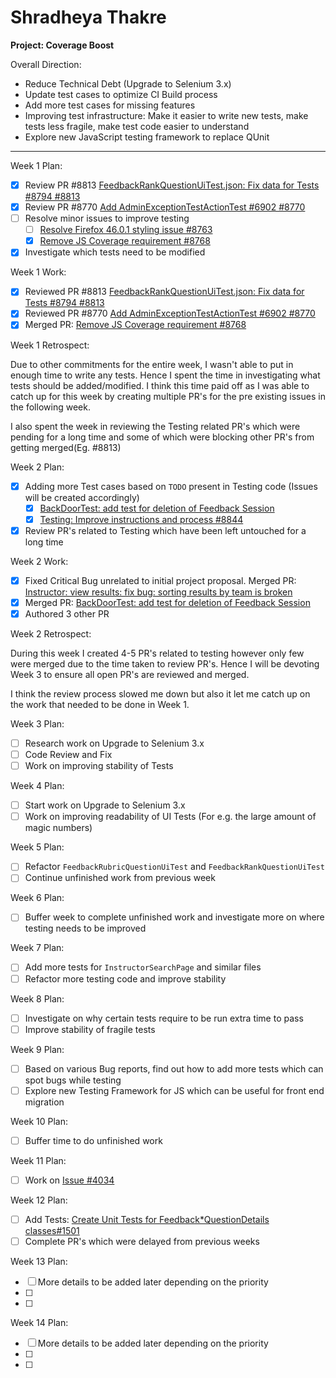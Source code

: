 # Shradheya Thakre

**Project: Coverage Boost**

Overall Direction:
- Reduce Technical Debt (Upgrade to Selenium 3.x)
- Update test cases to optimize CI Build process
- Add more test cases for missing features
- Improving test infrastructure: Make it easier to write new tests, make tests less fragile, make test code easier to understand
- Explore new JavaScript testing framework to replace QUnit

---

Week 1 Plan:
- [x] Review PR #8813 [FeedbackRankQuestionUiTest.json: Fix data for Tests #8794 #8813](https://github.com/TEAMMATES/teammates/pull/8813)
- [x] Review PR #8770 [Add AdminExceptionTestActionTest #6902 #8770](https://github.com/TEAMMATES/teammates/pull/8770)
- [ ] Resolve minor issues to improve testing
  - [ ] [Resolve Firefox 46.0.1 styling issue #8763](https://github.com/TEAMMATES/teammates/issues/8763)
  - [x] [Remove JS Coverage requirement #8768](https://github.com/TEAMMATES/teammates/issues/8768)
- [x] Investigate which tests need to be modified

Week 1 Work:

- [x] Reviewed PR #8813 [FeedbackRankQuestionUiTest.json: Fix data for Tests #8794 #8813](https://github.com/TEAMMATES/teammates/pull/8813)
- [x] Reviewed PR #8770 [Add AdminExceptionTestActionTest #6902 #8770](https://github.com/TEAMMATES/teammates/pull/8770)
- [x] Merged PR: [Remove JS Coverage requirement #8768](https://github.com/TEAMMATES/teammates/issues/8768)

Week 1 Retrospect:

Due to other commitments for the entire week, I wasn't able to put in enough time to write any tests. Hence I spent the time in investigating what tests should be added/modified. I think this time paid off as I was able to catch up for this week by creating multiple PR's for the pre existing issues in the following week.

I also spent the week in reviewing the Testing related PR's which were pending for a long time and some of which were blocking other PR's from getting merged(Eg. #8813)


Week 2 Plan:
- [x] Adding more Test cases based on `TODO` present in Testing code (Issues will be created accordingly)
  - [x] [BackDoorTest: add test for deletion of Feedback Session](https://github.com/TEAMMATES/teammates/issues/8842)
  - [x] [Testing: Improve instructions and process #8844](https://github.com/TEAMMATES/teammates/issues/8844)
- [x] Review PR's related to Testing which have been left untouched for a long time

Week 2 Work:

- [x] Fixed Critical Bug unrelated to initial project proposal. Merged PR: [Instructor: view results: fix bug: sorting results by team is broken](https://github.com/TEAMMATES/teammates/pull/8840)
- [x] Merged PR: [BackDoorTest: add test for deletion of Feedback Session](https://github.com/TEAMMATES/teammates/pull/8843)
- [x] Authored 3 other PR

Week 2 Retrospect:

During this week I created 4-5 PR's related to testing however only few were merged due to the time taken to review PR's. Hence I will be devoting Week 3 to ensure all open PR's are reviewed and merged.

I think the review process slowed me down but also it let me catch up on the work that needed to be done in Week 1.

Week 3 Plan:
- [ ] Research  work on Upgrade to Selenium 3.x
- [ ] Code Review and Fix
- [ ] Work on improving stability of Tests

Week 4 Plan:
- [ ] Start work on Upgrade to Selenium 3.x
- [ ] Work on improving readability of UI Tests (For e.g. the large amount of magic numbers)

Week 5 Plan:
- [ ] Refactor `FeedbackRubricQuestionUiTest` and `FeedbackRankQuestionUiTest`
- [ ] Continue unfinished work from previous week

Week 6 Plan:
- [ ] Buffer week to complete unfinished work and investigate more on where testing needs to be improved

Week 7 Plan:
- [ ] Add more tests for `InstructorSearchPage` and similar files
- [ ] Refactor more testing code and improve stability

Week 8 Plan:
- [ ] Investigate on why certain tests require to be run extra time to pass
- [ ] Improve stability of fragile tests

Week 9 Plan:
- [ ] Based on various Bug reports, find out how to add more tests which can spot bugs while testing
- [ ] Explore new Testing Framework for JS which can be useful for front end migration

Week 10 Plan:
- [ ] Buffer time to do unfinished work

Week 11 Plan:
- [ ] Work on [Issue #4034](https://github.com/TEAMMATES/teammates/issues/4034)

Week 12 Plan:
- [ ] Add Tests: [Create Unit Tests for Feedback*QuestionDetails classes#1501](https://github.com/TEAMMATES/teammates/issues/1501)
- [ ] Complete PR's which were delayed from previous weeks

Week 13 Plan:
- [ ] More details to be added later depending on the priority
- [ ]
- [ ]

Week 14 Plan:
- [ ] More details to be added later depending on the priority
- [ ]
- [ ]
